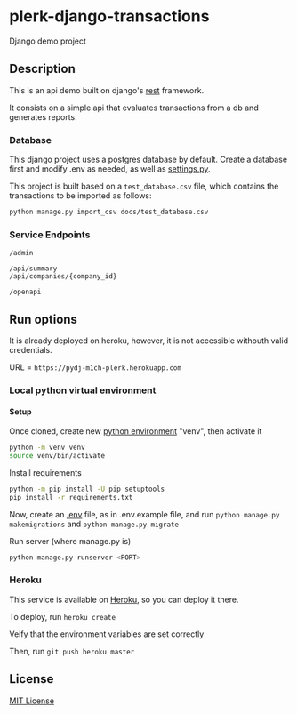 # plerk-django-transactions

Django demo project

## Description

This is an api demo built on django's [rest](https://www.django-rest-framework.org/) framework.

It consists on a simple api that evaluates transactions from a db and generates reports.

### Database

This django project uses a postgres database by default. Create a database first and modify .env as needed, as well as [settings.py](https://docs.djangoproject.com/en/4.0/ref/databases/).

This project is built based on a `test_database.csv` file, which contains the transactions to be imported as follows:

```bash
python manage.py import_csv docs/test_database.csv
```

### Service Endpoints

```endpoints
/admin

/api/summary
/api/companies/{company_id}

/openapi
```

## Run options

It is already deployed on heroku, however, it is not accessible withouth valid credentials.

URL = `https://pydj-m1ch-plerk.herokuapp.com`

### Local python virtual environment

#### Setup

Once cloned, create new [python environment](https://docs.python.org/3/tutorial/venv.html) "venv", then activate it

```bash
python -m venv venv
source venv/bin/activate
```

Install requirements

```bash
python -m pip install -U pip setuptools
pip install -r requirements.txt
```

Now, create an [.env](https://django-environ.readthedocs.io/en/latest/) file, as in .env.example file, and run `python manage.py makemigrations` and `python manage.py migrate`

Run server (where manage.py is)

```bash
python manage.py runserver <PORT>
```

### Heroku

This service is available on [Heroku](https://www.heroku.com/), so you can deploy it there.

To deploy, run `heroku create`

Veify that the environment variables are set correctly

Then, run `git push heroku master`

## License

[MIT License](https://choosealicense.com/licenses/mit/)
